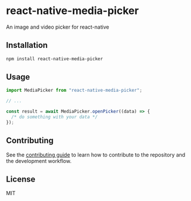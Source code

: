 # react-native-media-picker

An image and video picker for react-native

## Installation

```sh
npm install react-native-media-picker
```

## Usage

```js
import MediaPicker from "react-native-media-picker";

// ...

const result = await MediaPicker.openPicker((data) => {
  /* do something with your data */
});
```

## Contributing

See the [contributing guide](CONTRIBUTING.md) to learn how to contribute to the repository and the development workflow.

## License

MIT
